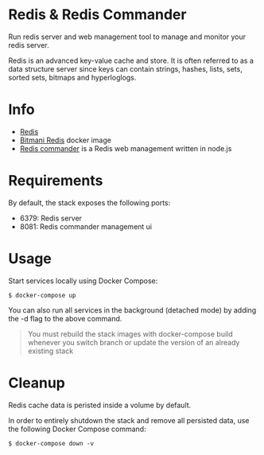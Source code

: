 # Redis & Redis Commander

Run redis server and web management tool to manage and monitor your redis server.

Redis is an advanced key-value cache and store. It is often referred to as a data structure server since keys can contain strings, hashes, lists, sets, sorted sets, bitmaps and hyperloglogs.

# Info
* [Redis](https://redis.io/)
* [Bitmani Redis](https://github.com/bitnami/bitnami-docker-redis) docker image
* [Redis commander](https://www.npmjs.com/package/redis-commander) is a Redis web management written in node.js

# Requirements

By default, the stack exposes the following ports:
* 6379: Redis server
* 8081: Redis commander management ui

# Usage

Start services locally using Docker Compose:

```
$ docker-compose up
```

You can also run all services in the background (detached mode) by adding the -d flag to the above command.

> You must rebuild the stack images with docker-compose build whenever you switch branch or update the version of an already existing stack

# Cleanup 

Redis cache data is peristed inside a volume by default.

In order to entirely shutdown the stack and remove all persisted data, use the following Docker Compose command:

```
$ docker-compose down -v
```


